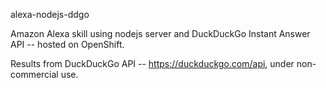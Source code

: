 alexa-nodejs-ddgo

Amazon Alexa skill using nodejs server and DuckDuckGo Instant Answer API -- hosted on OpenShift.

Results from DuckDuckGo API -- https://duckduckgo.com/api, under non-commercial use.